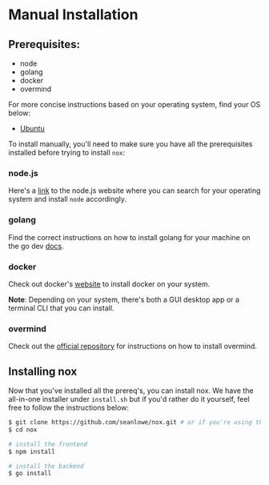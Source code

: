 # Manual Installation

## Prerequisites:
* node
* golang
* docker
* overmind

For more concise instructions based on your operating system, find your OS below:
- [Ubuntu](./install/ubuntu.md)

To install manually, you'll need to make sure you have all the prerequisites installed before trying to install `nox`:

### node.js
Here's a [link](https://nodejs.org/en/download/package-manager) to the node.js website where you can search for your operating system and install `node` accordingly.

### golang
Find the correct instructions on how to install golang for your machine on the go dev [docs](https://go.dev/doc/install).

### docker
Check out docker's [website](https://docs.docker.com/engine/install/) to install docker on your system.

**Note**: Depending on your system, there's both a GUI desktop app or a terminal CLI that you can install.

### overmind
Check out the [official repository](https://github.com/DarthSim/overmind) for instructions on how to install overmind.

## Installing nox
Now that you've installed all the prereq's, you can install nox. We have the all-in-one installer under `install.sh` but if you'd rather do it yourself, feel free to follow the instructions below:

```bash
$ git clone https://github.com/seanlowe/nox.git # or if you're using the GitHub CLI: gh repo clone seanlowe/nox
$ cd nox

# install the frontend
$ npm install

# install the backend
$ go install
```
